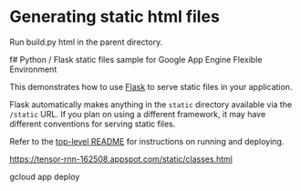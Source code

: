 # Generating static html files

Run build.py html in the parent directory. 



f# Python / Flask static files sample for Google App Engine Flexible
  Environment

This demonstrates how to use [Flask](http://flask.pocoo.org/) to serve
static files in your application.

Flask automatically makes anything in the ``static`` directory
available via the ``/static`` URL. If you plan on using a different
framework, it may have different conventions for serving static files.

Refer to the [top-level README](../README.md) for instructions on
running and deploying.

https://tensor-rnn-162508.appspot.com/static/classes.html

gcloud app deploy